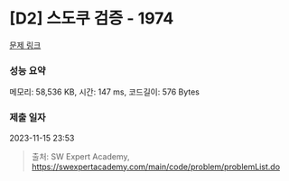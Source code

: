 # [D2] 스도쿠 검증 - 1974 

[문제 링크](https://swexpertacademy.com/main/code/problem/problemDetail.do?contestProbId=AV5Psz16AYEDFAUq) 

### 성능 요약

메모리: 58,536 KB, 시간: 147 ms, 코드길이: 576 Bytes

### 제출 일자

2023-11-15 23:53



> 출처: SW Expert Academy, https://swexpertacademy.com/main/code/problem/problemList.do
